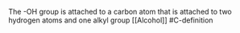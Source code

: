 The -OH group is attached to a carbon atom that is attached to two hydrogen atoms and one alkyl group
[[Alcohol]]
#C-definition